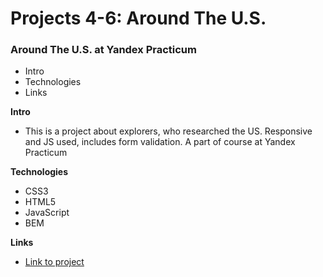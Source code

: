 # Projects 4-6: Around The U.S.

### Around The U.S. at Yandex Practicum

* Intro
* Technologies
* Links

**Intro**

* This is a project about explorers, who researched the US. Responsive and JS used, includes form validation. A part of course at Yandex Practicum

**Technologies**

* CSS3
* HTML5
* JavaScript
* BEM

**Links**

* [Link to project](https://akkavin.github.io/web_project_4/)

